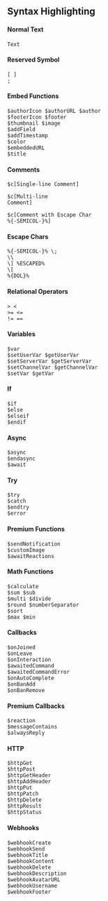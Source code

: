 ## Syntax Highlighting

#### Normal Text
```bds
Text
```
#### Reserved Symbol
```bds
[ ]
;
```
#### Embed Functions
```bds
$authorIcon $authorURL $author
$footerIcon $footer
$thumbnail $image
$addField
$addTimestamp
$color
$embeddedURL
$title
```
#### Comments
```bds
$c[Single-line Comment]

$c[Multi-line
Comment]

$c[Comment with Escape Char
%{-SEMICOL-}%]
```
#### Escape Chars
```bds
%{-SEMICOL-}% \;
\\
\] %ESCAPED%
\[
%{DOL}%
```
#### Relational Operators
```bds
> <
>= <=
!= ==
```
#### Variables
```bds
$var
$setUserVar $getUserVar
$setServerVar $getServerVar
$setChannelVar $getChannelVar
$setVar $getVar
```
#### If
```bds
$if
$else
$elseif
$endif
```
#### Async
```bds
$async
$endasync
$await
```
#### Try
```
$try
$catch
$endtry
$error
```
#### Premium Functions
```bds
$sendNotification
$customImage
$awaitReactions
```
#### Math Functions
```bds
$calculate
$sum $sub
$multi $divide
$round $numberSeparator
$sort
$max $min
```
#### Callbacks
```bds
$onJoined
$onLeave
$onInteraction
$awaitedCommand
$awaitedCommandError
$onAutoComplete
$onBanAdd
$onBanRemove
```
#### Premium Callbacks
```bds
$reaction
$messageContains
$alwaysReply
```
#### HTTP
```bds
$httpGet
$httpPost
$httpGetHeader
$httpAddHeader
$httpPut
$httpPatch
$httpDelete
$httpResult
$httpStatus
```
#### Webhooks
```bds
$webhookCreate
$webhookSend
$webhookTitle
$webhookContent
$webhookDelete
$webhookDescription
$webhookAvatarURL
$webhookUsername
$webhookFooter
```
